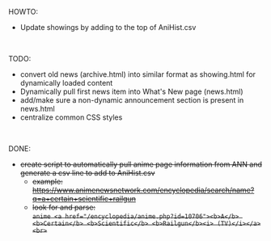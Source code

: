 HOWTO:
- Update showings by adding to the top of AniHist.csv
<br />

TODO:
- convert old news (archive.html) into similar format as showing.html for dynamically loaded content
- Dynamically pull first news item into What's New page (news.html)
- add/make sure a non-dynamic announcement section is present in news.html
- centralize common CSS styles
<br />

DONE:
- ~~create script to automatically pull anime page information from ANN and generate a csv line to add to AniHist.csv~~
  - ~~example: https://www.animenewsnetwork.com/encyclopedia/search/name?q=a+certain+scientific+railgun~~
  - ~~look for and parse:  <br/>`anime <a href="/encyclopedia/anime.php?id=10706"><b>A</b> <b>Certain</b> <b>Scientific</b> <b>Railgun</b><i> (TV)</i></a><br>`~~

